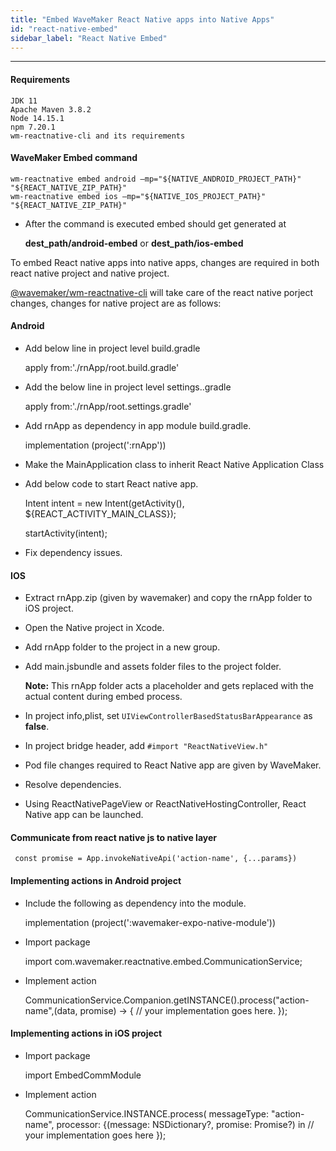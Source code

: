 ```yaml
---
title: "Embed WaveMaker React Native apps into Native Apps"
id: "react-native-embed"
sidebar_label: "React Native Embed"
---
```

---

#### Requirements

    JDK 11 
    Apache Maven 3.8.2
    Node 14.15.1
    npm 7.20.1
    wm-reactnative-cli and its requirements

#### WaveMaker Embed command

    wm-reactnative embed android –mp="${NATIVE_ANDROID_PROJECT_PATH}" "${REACT_NATIVE_ZIP_PATH}"
    wm-reactnative embed ios –mp="${NATIVE_IOS_PROJECT_PATH}" "${REACT_NATIVE_ZIP_PATH}"

- After the command is executed embed should get generated at 
 
    **dest_path/android-embed** or **dest_path/ios-embed**

To embed React native apps into native apps, changes are required in both react native project and native project.

[@wavemaker/wm-reactnative-cli](https://github.com/wavemaker/wm-reactnative-cli) will take care of the react native porject changes, changes for native project are as follows:

#### Android

- Add below line in project level build.gradle


    apply from:'./rnApp/root.build.gradle'


- Add the below line in project level settings..gradle


    apply from:'./rnApp/root.settings.gradle'


- Add rnApp as dependency in app module build.gradle.


    implementation (project(':rnApp'))


- Make the MainApplication class to inherit React Native Application Class

- Add below code to start React native app.

    Intent intent = new Intent(getActivity(), ${REACT_ACTIVITY_MAIN_CLASS});
        
    startActivity(intent);


- Fix dependency issues.

#### IOS

- Extract rnApp.zip (given by wavemaker) and copy the rnApp folder to iOS project.

- Open the Native project in Xcode.

- Add rnApp folder to the project in a new group.

- Add main.jsbundle and assets folder files to the project folder.

    **Note:** This rnApp folder acts a placeholder and gets replaced with the actual content during embed process.

- In project info,plist, set ```UIViewControllerBasedStatusBarAppearance``` as **false**.

- In project bridge header, add ```#import "ReactNativeView.h"```

- Pod file changes required to React Native app are given by WaveMaker.

- Resolve dependencies.

- Using ReactNativePageView or ReactNativeHostingController, React Native app can be launched.

#### Communicate from react native js to native layer 

     const promise = App.invokeNativeApi('action-name', {...params})

#### Implementing actions in Android project

- Include the following as dependency into the module.


    implementation (project(':wavemaker-expo-native-module'))


- Import package


    import com.wavemaker.reactnative.embed.CommunicationService;


- Implement action


    CommunicationService.Companion.getINSTANCE().process("action-name",(data, promise) -> {
    // your implementation goes here.
    });


#### Implementing actions in iOS project

- Import package


    import EmbedCommModule


- Implement action


    CommunicationService.INSTANCE.process(
    messageType: "action-name",
    processor: {(message: NSDictionary?, promise: Promise?) in
    // your implementation goes here
    });

